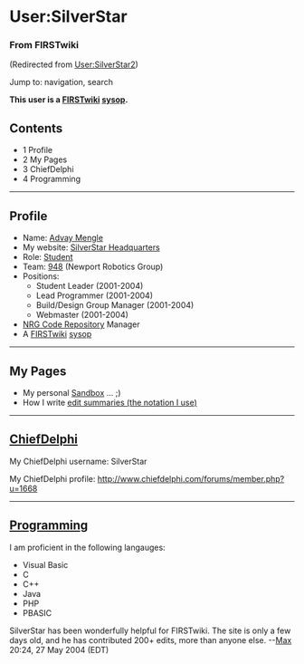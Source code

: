 # User:SilverStar

### From FIRSTwiki

(Redirected from
[User:SilverStar2](/index.php?title=User:SilverStar2&redirect=no
"User:SilverStar2" ))

Jump to: navigation, search

**This user is a [FIRSTwiki](FIRSTwiki "FIRSTwiki" ) [sysop](FIRSTwiki:Administrators "FIRSTwiki:Administrators" ).**

## Contents

  * 1 Profile
  * 2 My Pages
  * 3 ChiefDelphi
  * 4 Programming  
---  
  

## Profile

  * Name: [Advay Mengle](Advay_Mengle "Advay Mengle" )
  * My website: [SilverStar Headquarters](http://home.comcast.net/~silverstarv1/ "http://home.comcast.net/~silverstarv1/" )
  * Role: [Student](Student "Student" )
  * Team: [948](948 "948" ) (Newport Robotics Group) 
  * Positions: 
    * Student Leader (2001-2004) 
    * Lead Programmer (2001-2004) 
    * Build/Design Group Manager (2001-2004) 
    * Webmaster (2001-2004) 
  * [NRG Code Repository](NRG_Code_Repository "NRG Code Repository" ) Manager 
  * A [FIRSTwiki](FIRSTwiki "FIRSTwiki" ) [sysop](FIRSTwiki:Administrators "FIRSTwiki:Administrators" )

* * *


## My Pages

  * My personal [Sandbox](User:SilverStar/Sandbox "User:SilverStar/Sandbox" ) ... ;) 
  * How I write [edit summaries (the notation I use)](User:SilverStar/Edit_summary_notation "User:SilverStar/Edit summary notation" )

* * *


## [ChiefDelphi](ChiefDelphi "ChiefDelphi" )

My ChiefDelphi username: SilverStar

My ChiefDelphi profile: <http://www.chiefdelphi.com/forums/member.php?u=1668>

* * *


## [Programming](Programming "Programming" )

I am proficient in the following langauges:

  * Visual Basic 
  * C 
  * C++ 
  * Java 
  * PHP 
  * PBASIC 

SilverStar has been wonderfully helpful for FIRSTwiki. The site is only a few
days old, and he has contributed 200+ edits, more than anyone else.
--[Max](User:Max "User:Max" ) 20:24, 27 May 2004 (EDT)

